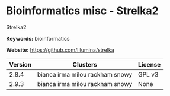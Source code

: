 # Bioinformatics misc - Strelka2

Strelka2

**Keywords:** bioinformatics

**Website:** <https://github.com/Illumina/strelka>

| Version | Clusters | License |
| ------- | -------- | ------- |
| 2.8.4 | bianca irma milou rackham snowy | GPL v3 |
| 2.9.3 | bianca irma milou rackham snowy | None |
